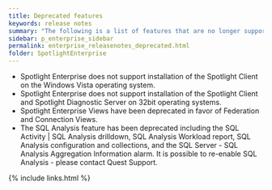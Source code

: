 ```yaml
---
title: Deprecated features
keywords: release notes
summary: "The following is a list of features that are no longer supported starting with Spotlight Enterprise 12.0"
sidebar: p_enterprise_sidebar
permalink: enterprise_releasenotes_deprecated.html
folder: SpotlightEnterprise
---
```



* Spotlight Enterprise does not support installation of the Spotlight Client on the Windows Vista operating system.
* Spotlight Enterprise does not support installation of the Spotlight Client and Spotlight Diagnostic Server on 32bit operating systems.
* Spotlight Enterprise Views have been deprecated in favor of Federation and Connection Views.
* The SQL Analysis feature has been deprecated including the SQL Activity \| SQL Analysis drilldown, SQL Analysis Workload report, SQL Analysis configuration and collections, and the SQL Server - SQL Analysis Aggregation Information alarm. It is possible to re-enable SQL Analysis - please contact Quest Support.

{% include links.html %}

